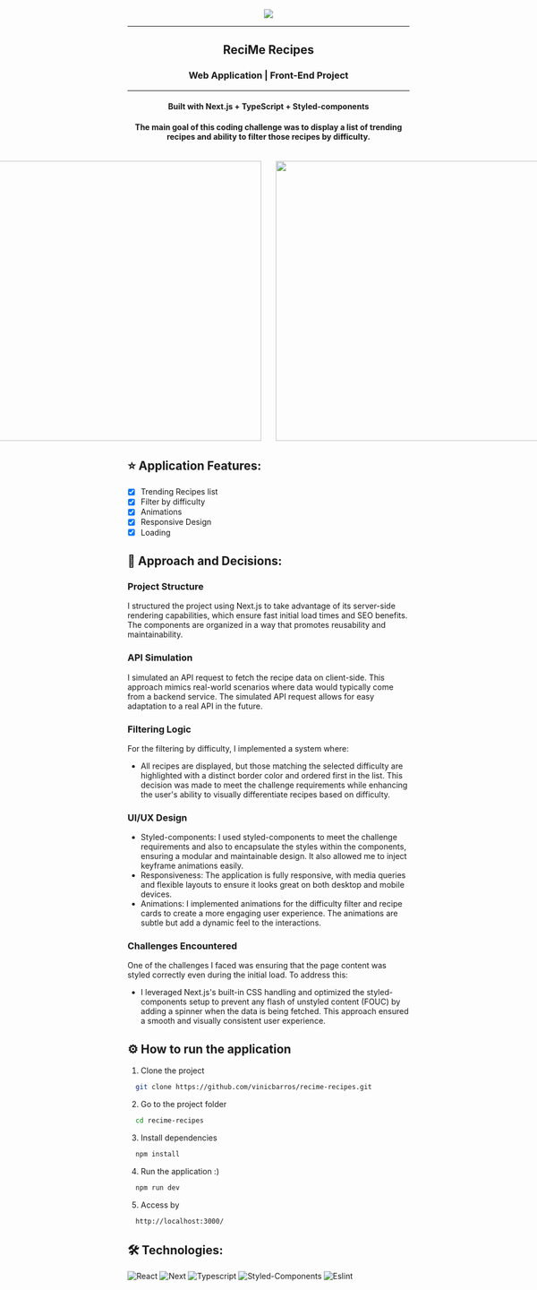 <div align="center"><img src="https://i.imgur.com/UrtsPXR.png"></img></div>
<hr>
<h2 align=center>ReciMe Recipes</h2>
<h3 align=center>Web Application | Front-End Project</h3>
<hr>
<h4 align=center>Built with Next.js + TypeScript + Styled-components</h4>

<h4 align=center>The main goal of this coding challenge was to display a list of trending recipes and ability to filter those recipes by difficulty.</h4>

<br>

<div align=center style="display: flex; flex-direction: row; justify-content: center; gap: 5%;">
  <div>
    <img width="500px" src="https://i.imgur.com/cerbbvc.png">
  </div>
  <div>
    <img width="500px" src="https://i.imgur.com/tF58pZB.png">
  </div>
</div>

## ⭐️ Application Features:

- [x] Trending Recipes list
- [x] Filter by difficulty
- [x] Animations
- [x] Responsive Design
- [x] Loading

## 📄 Approach and Decisions:

### Project Structure
I structured the project using Next.js to take advantage of its server-side rendering capabilities, which ensure fast initial load times and SEO benefits. The components are organized in a way that promotes reusability and maintainability.

### API Simulation
I simulated an API request to fetch the recipe data on client-side. This approach mimics real-world scenarios where data would typically come from a backend service. The simulated API request allows for easy adaptation to a real API in the future.

### Filtering Logic
For the filtering by difficulty, I implemented a system where:

- All recipes are displayed, but those matching the selected difficulty are highlighted with a distinct border color and ordered first in the list. This decision was made to meet the challenge requirements while enhancing the user's ability to visually differentiate recipes based on difficulty.

### UI/UX Design
- Styled-components: I used styled-components to meet the challenge requirements and also to encapsulate the styles within the components, ensuring a modular and maintainable design. It also allowed me to inject keyframe animations easily.
- Responsiveness: The application is fully responsive, with media queries and flexible layouts to ensure it looks great on both desktop and mobile devices.
- Animations: I implemented animations for the difficulty filter and recipe cards to create a more engaging user experience. The animations are subtle but add a dynamic feel to the interactions.

### Challenges Encountered
One of the challenges I faced was ensuring that the page content was styled correctly even during the initial load. To address this:

- I leveraged Next.js's built-in CSS handling and optimized the styled-components setup to prevent any flash of unstyled content (FOUC) by adding a spinner when the data is being fetched. This approach ensured a smooth and visually consistent user experience.

## ⚙️ How to run the application

1. Clone the project

```bash
  git clone https://github.com/vinicbarros/recime-recipes.git
```

2. Go to the project folder

```bash
  cd recime-recipes
```

3. Install dependencies

```bash
  npm install
```

4. Run the application :)

```bash
  npm run dev
```

5. Access by
```bash
  http://localhost:3000/
```

## 🛠️ Technologies:

![React](https://img.shields.io/badge/React-20232A?style=for-the-badge&logo=react&logoColor=61DAFB)
![Next](https://img.shields.io/badge/Next-black?style=for-the-badge&logo=next.js&logoColor=white)
![Typescript](https://img.shields.io/badge/TypeScript-007ACC?style=for-the-badge&logo=typescript&logoColor=white)
![Styled-Components](https://img.shields.io/badge/styled--components-DB7093?style=for-the-badge&logo=styled-components&logoColor=white)
![Eslint](https://img.shields.io/badge/ESLint-4B3263?style=for-the-badge&logo=eslint&logoColor=white)
